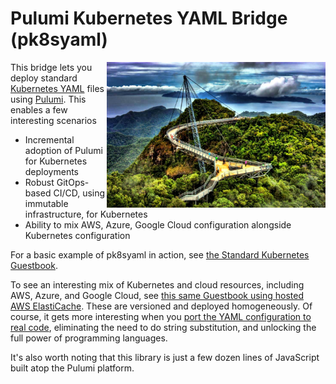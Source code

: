 # Pulumi Kubernetes YAML Bridge (pk8syaml)

<img src="./images/bridge.jpg" align="right" width=350 />

This bridge lets you deploy standard [Kubernetes YAML](https://kubernetes.io/docs/concepts/configuration/) files
using [Pulumi](https://pulumi.io).  This enables a few interesting scenarios

* Incremental adoption of Pulumi for Kubernetes deployments
* Robust GitOps-based CI/CD, using immutable infrastructure, for Kubernetes
* Ability to mix AWS, Azure, Google Cloud configuration alongside Kubernetes configuration

For a basic example of pk8syaml in action, see [the Standard Kubernetes Guestbook](./examples/guestbook).

To see an interesting mix of Kubernetes and cloud resources, including AWS, Azure, and Google Cloud, see
[this same Guestbook using hosted AWS ElastiCache](./examples/guestbook-aws-elasticache).  These are versioned
and deployed homogeneously.  Of course, it gets more interesting when you
[port the YAML configuration to real code](https://github.com/pulumi/examples/tree/master/kubernetes-ts-guestbook),
eliminating the need to do string substitution, and unlocking the full power of programming languages.

It's also worth noting that this library is just a few dozen lines of JavaScript built atop the Pulumi platform.
